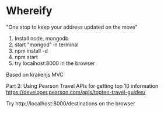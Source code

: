 # Whereify

"One stop to keep your address updated on the move"

1. Install node, mongodb
2. start "mongod" in terminal
3. npm install -d
4. npm start
5. try localhost:8000 in the browser


Based on krakenjs MVC


Part 2: 
Using Pearson Travel APIs for getting top 10 information
https://developer.pearson.com/apis/topten-travel-guides/

Try http://localhost:8000/destinations on the browser
